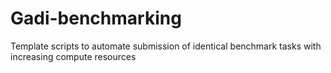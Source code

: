 # Gadi-benchmarking
Template scripts to automate submission of identical benchmark tasks with increasing compute resources
